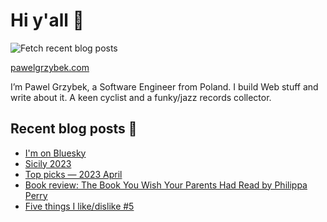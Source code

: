 # Hi y'all 👋

![Fetch recent blog posts](https://github.com/pawelgrzybek/pawelgrzybek/workflows/Fetch%20recent%20blog%20posts/badge.svg)

[pawelgrzybek.com](https://pawelgrzybek.com)

I’m Pawel Grzybek, a Software Engineer from Poland. I build Web stuff and write about it. A keen cyclist and a funky/jazz records collector.

## Recent blog posts 📝

<!-- FEED-START -->
- [I'm on Bluesky](https://pawelgrzybek.com/im-on-bluesky/)
- [Sicily 2023](https://pawelgrzybek.com/sicily-2023/)
- [Top picks — 2023 April](https://pawelgrzybek.com/top-picks-2023-april/)
- [Book review: The Book You Wish Your Parents Had Read by Philippa Perry](https://pawelgrzybek.com/book-review-the-book-you-wish-your-parents-had-read-by-philippa-perry/)
- [Five things I like/dislike #5](https://pawelgrzybek.com/five-things-i-like-dislike-5/)
<!-- FEED-END -->
